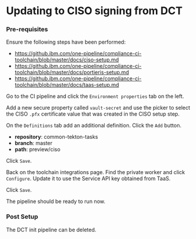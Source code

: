 # Updating to CISO signing from DCT

### Pre-requisites

Ensure the following steps have been performed:
- <https://github.ibm.com/one-pipeline/compliance-ci-toolchain/blob/master/docs/ciso-setup.md>
- <https://github.ibm.com/one-pipeline/compliance-ci-toolchain/blob/master/docs/portieris-setup.md>
- <https://github.ibm.com/one-pipeline/compliance-ci-toolchain/blob/master/docs/taas-setup.md>

Go to the CI pipeline and click the `Environment properties` tab on the left.

Add a new secure property called `vault-secret` and use the picker to select the CISO `.pfx` certificate value that was created in the CISO setup step.

On the `Definitions` tab add an additional definition. Click the `Add` button.
- **repository**: common-tekton-tasks
- **branch**: master
- **path**: preview/ciso

Click `Save`.

Back on the toolchain integrations page. Find the private worker and click `Configure`. Update it to use the Service API key obtained from TaaS.

Click `Save`.

The pipeline should be ready to run now.


### Post Setup
The DCT init pipeline can be deleted.
